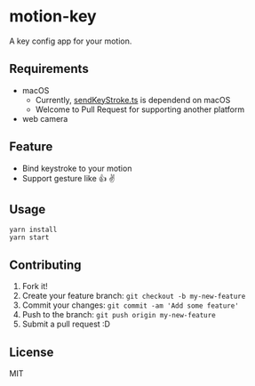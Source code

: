 # motion-key

A key config app for your motion.

## Requirements

- macOS
    - Currently, [sendKeyStroke.ts](./src/main/sendKeyStroke.ts) is dependend on macOS
    - Welcome to Pull Request for supporting another platform 
- web camera

## Feature

- Bind keystroke to your motion
- Support gesture like 👍 ✌️

## Usage

    yarn install
    yarn start

## Contributing

1. Fork it!
2. Create your feature branch: `git checkout -b my-new-feature`
3. Commit your changes: `git commit -am 'Add some feature'`
4. Push to the branch: `git push origin my-new-feature`
5. Submit a pull request :D

## License

MIT
